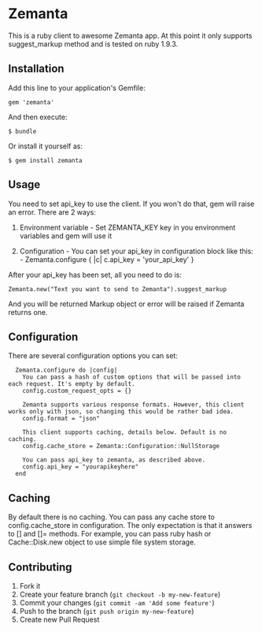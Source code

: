 # Zemanta

This is a ruby client to awesome Zemanta app. At this point it only supports suggest_markup method and is tested on ruby 1.9.3.

## Installation

Add this line to your application's Gemfile:

    gem 'zemanta'

And then execute:

    $ bundle

Or install it yourself as:

    $ gem install zemanta

## Usage

You need to set api_key to use the client. If you won't do that, gem will raise an error. There are 2 ways:
  1. Environment variable
    - Set ZEMANTA_KEY key in you environment variables and gem will use it

  2. Configuration
    - You can set your api_key in configuration block like this:
    - Zemanta.configure { |c| c.api_key = 'your_api_key' } 

After your api_key has been set, all you need to do is:

    Zemanta.new("Text you want to send to Zemanta").suggest_markup

And you will be returned Markup object or error will be raised if Zemanta returns one.

## Configuration

  There are several configuration options you can set:

      Zemanta.configure do |config|
        You can pass a hash of custom options that will be passed into each request. It's empty by default.
        config.custom_request_opts = {}
      
        Zemanta supports various response formats. However, this client works only with json, so changing this would be rather bad idea.
        config.format = "json"
      
        This client supports caching, details below. Default is no caching.
        config.cache_store = Zemanta::Configuration::NullStorage
      
        You can pass api_key to zemanta, as described above.
        config.api_key = "yourapikeyhere"
      end

## Caching
  By default there is no caching. You can pass any cache store to config.cache_store in configuration.
  The only expectation is that it answers to [] and []= methods. For example, you can pass ruby hash or Cache::Disk.new
  object to use simple file system storage.

## Contributing

1. Fork it
2. Create your feature branch (`git checkout -b my-new-feature`)
3. Commit your changes (`git commit -am 'Add some feature'`)
4. Push to the branch (`git push origin my-new-feature`)
5. Create new Pull Request
